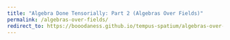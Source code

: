 ```yaml
---
title: "Algebra Done Tensorially: Part 2 (Algebras Over Fields)"
permalink: /algebras-over-fields/
redirect_to: https://booodaness.github.io/tempus-spatium/algebras-over-fields/
---
```

